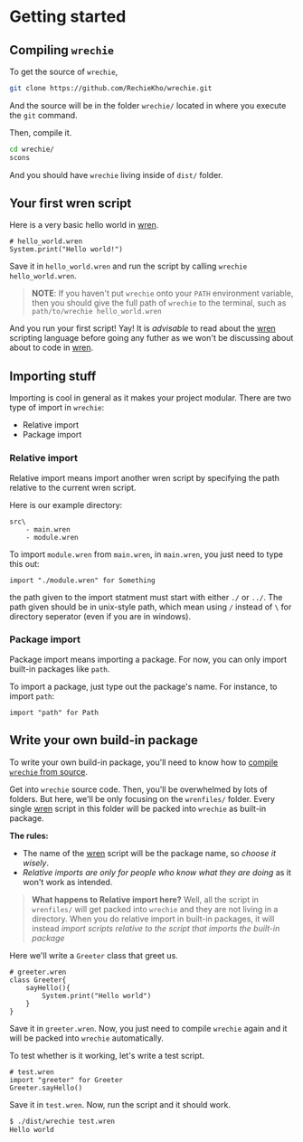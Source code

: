 # Getting started

## Compiling `wrechie`
To get the source of `wrechie`,
```sh
git clone https://github.com/RechieKho/wrechie.git
```
And the source will be in the folder `wrechie/` located in where you execute the `git` command.

Then, compile it.
```sh
cd wrechie/
scons
```
And you should have `wrechie` living inside of `dist/` folder.


## Your first wren script
Here is a very basic hello world in [wren].
```wren
# hello_world.wren
System.print("Hello world!")
```
Save it in `hello_world.wren` and run the script by calling `wrechie hello_world.wren`. 

> **NOTE**: If you haven't put `wrechie` onto your `PATH` environment variable, then you should give the full path of `wrechie` to the terminal, such as `path/to/wrechie hello_world.wren`

And you run your first script! Yay! It is *advisable* to read about the [wren] scripting language before going any futher as we won't be discussing about about to code in [wren].

## Importing stuff
Importing is cool in general as it makes your project modular. There are two type of import in `wrechie`:

- Relative import
- Package import


### Relative import
Relative import means import another wren script by specifying the path relative to the current wren script.

Here is our example directory:
```
src\
    - main.wren
    - module.wren
```

To import `module.wren` from `main.wren`, in `main.wren`, you just need to type this out:
```wren
import "./module.wren" for Something
```

the path given to the import statment must start with either `./` or `../`. The path given should be in unix-style path, which mean using `/` instead of `\` for directory seperator (even if you are in windows).


### Package import
Package import means importing a package.
For now, you can only import built-in packages like `path`.

To import a package, just type out the package's name. For instance, to import `path`:
```wren
import "path" for Path
```

## Write your own build-in package
To write your own build-in package, you'll need to know how to [compile `wrechie` from source](#compiling-wrechie).

Get into `wrechie` source code. Then, you'll be overwhelmed by lots of folders. But here, we'll be only focusing on the `wrenfiles/` folder. Every single [wren] script in this folder will be packed into `wrechie` as built-in package.

**The rules:**

- The name of the [wren] script will be the package name, so *choose it wisely*.
- *Relative imports are only for people who know what they are doing* as it won't work as intended.

> **What happens to Relative import here?** Well, all the script in `wrenfiles/` will get packed into `wrechie` and they are not living in a directory. When you do relative import in built-in packages, it will instead *import scripts relative to the script that imports the built-in package*

Here we'll write a `Greeter` class that greet us.
```wren
# greeter.wren
class Greeter{
    sayHello(){
        System.print("Hello world")
    }
}
```
Save it in `greeter.wren`. Now, you just need to compile `wrechie` again and it will be packed into `wrechie` automatically. 

To test whether is it working, let's write a test script.
```wren
# test.wren
import "greeter" for Greeter
Greeter.sayHello()
```
Save it in `test.wren`. Now, run the script and it should work.
```sh
$ ./dist/wrechie test.wren
Hello world
```


[wren]: https://wren.io/